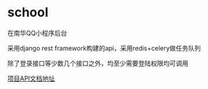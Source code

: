 # school
在南华QQ小程序后台

采用django rest framework构建的api，采用redis+celery做任务队列

除了登录接口等少数几个接口之外，均至少需要登陆权限均可调用

[项目API文档地址](https://www.showdoc.cc/dreamcoin)

